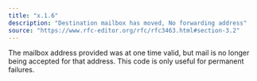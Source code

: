 ```yaml
---
title: "x.1.6"
description: "Destination mailbox has moved, No forwarding address"
source: "https://www.rfc-editor.org/rfc/rfc3463.html#section-3.2"
---
```


The mailbox address provided was at one time valid, but mail is no longer being accepted for that address.
This code is only useful for permanent failures.
